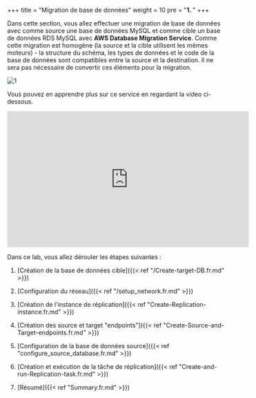 +++
title = "Migration de base de données"
weight = 10
pre = "<b>1. </b>"
+++

Dans cette section, vous allez effectuer une migration de base de données avec comme source une base de données MySQL et comme cible un base de données RDS MySQL avec **AWS Database Migration Service**. Comme cette migration est homogène (la source et la cible utilisent les mêmes moteurs) - la structure du schéma, les types de données et le code de la base de données sont compatibles entre la source et la destination. Il ne sera pas nécessaire de convertir ces éléments pour la migration. 

![1](/db-mig/DMS-overview.png)

Vous pouvez en apprendre plus sur ce service en regardant la video ci-dessous.

<center><iframe width="560" height="315" src="https://www.youtube-nocookie.com/embed/zb4GcjEdl8U" frameborder="0" allow="accelerometer; autoplay; encrypted-media; gyroscope; picture-in-picture" allowfullscreen></iframe></center>

Dans ce lab, vous allez dérouler les étapes suivantes :

1. [Création de la base de données cible]({{< ref "/Create-target-DB.fr.md" >}})

2. [Configuration du réseau]({{< ref "/setup_network.fr.md" >}})

2. [Création de l'instance de réplication]({{< ref "Create-Replication-instance.fr.md" >}})

3. [Création des source et target "endpoints"]({{< ref "Create-Source-and-Target-endpoints.fr.md" >}})

4. [Configuration de la base de données source]({{< ref "configure_source_database.fr.md" >}})

4. [Création et exécution de la tâche de réplication]({{< ref "Create-and-run-Replication-task.fr.md" >}})

5. [Résumé]({{< ref "Summary.fr.md" >}})
